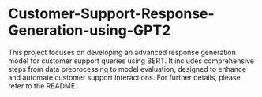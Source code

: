 # Customer-Support-Response-Generation-using-GPT2
This project focuses on developing an advanced response generation model for customer support queries using BERT. It includes comprehensive steps from data preprocessing to model evaluation, designed to enhance and automate customer support interactions.  For further details, please refer to the README.
